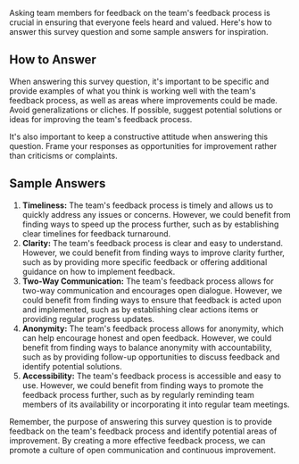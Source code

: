 

Asking team members for feedback on the team's feedback process is crucial in ensuring that everyone feels heard and valued. Here's how to answer this survey question and some sample answers for inspiration.

How to Answer
-------------

When answering this survey question, it's important to be specific and provide examples of what you think is working well with the team's feedback process, as well as areas where improvements could be made. Avoid generalizations or cliches. If possible, suggest potential solutions or ideas for improving the team's feedback process.

It's also important to keep a constructive attitude when answering this question. Frame your responses as opportunities for improvement rather than criticisms or complaints.

Sample Answers
--------------

1. **Timeliness:** The team's feedback process is timely and allows us to quickly address any issues or concerns. However, we could benefit from finding ways to speed up the process further, such as by establishing clear timelines for feedback turnaround.
2. **Clarity:** The team's feedback process is clear and easy to understand. However, we could benefit from finding ways to improve clarity further, such as by providing more specific feedback or offering additional guidance on how to implement feedback.
3. **Two-Way Communication:** The team's feedback process allows for two-way communication and encourages open dialogue. However, we could benefit from finding ways to ensure that feedback is acted upon and implemented, such as by establishing clear actions items or providing regular progress updates.
4. **Anonymity:** The team's feedback process allows for anonymity, which can help encourage honest and open feedback. However, we could benefit from finding ways to balance anonymity with accountability, such as by providing follow-up opportunities to discuss feedback and identify potential solutions.
5. **Accessibility:** The team's feedback process is accessible and easy to use. However, we could benefit from finding ways to promote the feedback process further, such as by regularly reminding team members of its availability or incorporating it into regular team meetings.

Remember, the purpose of answering this survey question is to provide feedback on the team's feedback process and identify potential areas of improvement. By creating a more effective feedback process, we can promote a culture of open communication and continuous improvement.
